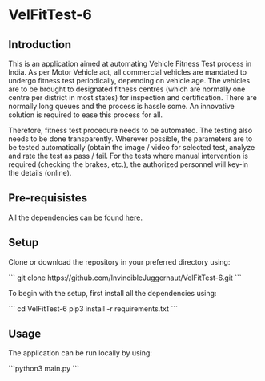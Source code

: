# VelFitTest-6

<h2>Introduction</h2>

<p> This is an application aimed at automating Vehicle Fitness Test process in India. As per Motor Vehicle act, all commercial vehicles are mandated to undergo fitness test periodically, depending on vehicle age. The vehicles are to be brought to designated fitness centres (which are normally one centre per district in most states) for inspection and certification. There are normally long queues and the process is hassle some. An innovative solution is required to 
ease this process for all.</p>
<p>Therefore, fitness test procedure needs to be automated. The testing also needs to be done transparently. Wherever possible, the parameters are to be tested automatically (obtain the image / video for selected test, analyze and 
rate the test as pass / fail. For the tests where manual intervention is required (checking the brakes, etc.), the authorized personnel will key-in the details (online). </p>

<h2> Pre-requisistes</h2>

<p> All the dependencies can be found <a href="requirements.txt">here</a>.</p>

<h2>Setup</h2>

<p> Clone or download the repository in your preferred directory using:</p>
```
git clone https://github.com/InvincibleJuggernaut/VelFitTest-6.git
```

<p> To begin with the setup, first install all the dependencies using:</p>
```
cd VelFitTest-6
pip3 install -r requirements.txt
```

<h2>Usage</h2>

<p> The application can be run locally by using:</p>
```python3 main.py
```
